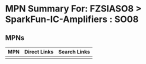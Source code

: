 



# MPN Summary For: FZSIASO8 > SparkFun-IC-Amplifiers : SO08

## MPNs
  

|MPN|Direct Links|Search Links|
| :--- | :--- | :--- |
||||
